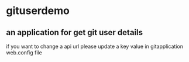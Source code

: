 # gituserdemo
an application for get git user details
------------------------------------------------
if you want to change a api url please update a key value in gitapplication web.config file
